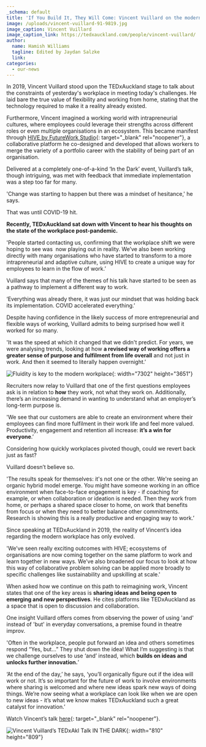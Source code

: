 ```yaml
---
_schema: default
title: 'If You Build It, They Will Come: Vincent Vuillard on the modern workplace'
image: /uploads/vincent-vuillard-91-9819.jpg
image_caption: Vincent Vuillard
image_caption_link: https://tedxauckland.com/people/vincent-vuillard/
author:
  name: Hamish Williams
  tagline: Edited by Jaydan Salzke
  link:
categories:
  - our-news
---
```

In 2019, Vincent Vuillard stood upon the TEDxAuckland stage to talk about the constraints of yesterday's workplace in meeting today's challenges. He laid bare the true value of flexibility and working from home, stating that the technology required to make it a reality already existed.&nbsp;

Furthermore, Vincent imagined a working world with intrapreneurial cultures, where employees could leverage their strengths across different roles or even multiple organisations in an ecosystem. This became manifest through [HIVE by FutureWork Studio](https://www.hiveapp.ai/){: target="_blank" rel="noopener"}, a collaborative platform he co-designed and developed that allows workers to merge the variety of a portfolio career with the stability of being part of an organisation.&nbsp;

Delivered at a completely one-of-a-kind ‘In the Dark’ event, Vuillard’s talk, though intriguing, was met with feedback that immediate implementation was a step too far for many.

'Change was starting to happen but there was a mindset of hesitance,' he says.

That was until COVID-19 hit.

**Recently, TEDxAuckland sat down with Vincent to hear his thoughts on the state of the workplace post-pandemic.**

'People started contacting us, confirming that the workplace shift we were hoping to see was&nbsp; now playing out in reality. We’ve also been working directly with many organisations who have started to transform to a more intrapreneurial and adaptive culture, using HIVE to create a unique way for employees to learn in the flow of work.’

Vuillard says that many of the themes of his talk have started to be seen as a pathway to implement a different way to work.

‘Everything was already there, it was just our mindset that was holding back its implementation. COVID accelerated everything.’

Despite having confidence in the likely success of more entrepreneurial and flexible ways of working, Vuillard admits to being surprised how well it worked for so many.

'It was the speed at which it changed that we didn't predict. For years, we were analysing trends, looking at how **a revised way of working offers a greater sense of purpose and fulfilment from life overall** and not just in work. And then it seemed to literally happen overnight.’

![Fluidity is key to the modern workplace](/uploads/adobestock-243327126.jpeg "Fluidity is key to the modern workplace"){: width="7302" height="3651"}

Recruiters now relay to Vuillard that one of the first questions employees ask is in relation to **how** they work, not what they work on. Additionally, there’s an increasing demand in wanting to understand what an employer’s long-term purpose is.

'We see that our customers are able to create an environment where their employees can find more fulfilment in their work life and feel more valued. Productivity, engagement and retention all increase: **it’s a win for everyone**.’

Considering how quickly workplaces pivoted though, could we revert back just as fast?

Vuillard doesn’t believe so.

'The results speak for themselves: it's not one or the other. We're seeing an organic hybrid model emerge. You might have someone working in an office environment when face-to-face engagement is key - if coaching for example, or when collaboration or ideation is needed. Then they work from home, or perhaps a shared space closer to home, on work that benefits from focus or when they need to better balance other commitments. Research is showing this is a really productive and engaging way to work.’

Since speaking at TEDxAuckland in 2019, the reality of Vincent’s idea regarding the modern workplace has only evolved.

'We’ve seen really exciting outcomes with HIVE; ecosystems of organisations are now coming together on the same platform to work and learn together in new ways. We’ve also broadened our focus to look at how this way of collaborative problem solving can be applied more broadly to specific challenges like sustainability and upskilling at scale.'

When asked how we continue on this path to reimagining work, Vincent states that one of the key areas is **sharing ideas and being open to emerging and new perspectives**. He cites platforms like TEDxAuckland as a space that is open to discussion and collaboration.

One insight Vuillard offers comes from observing the power of using 'and' instead of 'but' in everyday conversations, a premise found in theatre improv.

'Often in the workplace, people put forward an idea and others sometimes respond “Yes, but…” They shut down the idea\! What I’m suggesting is that we challenge ourselves to use ‘and’ instead, which **builds on ideas and unlocks further innovation.**’

‘At the end of the day,’ he says, ‘you’ll organically figure out if the idea will work or not. It’s so important for the future of work to involve environments where sharing is welcomed and where new ideas spark new ways of doing things. We’re now seeing what a workplace can look like when we are open to new ideas - it’s what we know makes TEDxAuckland such a great catalyst for innovation.’&nbsp;

Watch Vincent’s talk [here](https://tedxauckland.com/talks/a-new-model-for-the-future-of-work/){: target="_blank" rel="noopener"}.

![Vincent Vuillard’s TEDxAkl Talk IN THE DARK](/uploads/vincent-vuillard-quote-4.png "Vincent Vuillard’s TEDxAkl Talk IN THE DARK"){: width="810" height="809"}